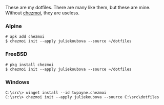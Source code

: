 These are my dotfiles. There are many like them, but these are mine. 
Without [chezmoi](https://www.chezmoi.io/), they are useless.

### Alpine
```
# apk add chezmoi
$ chezmoi init --apply juliekoubova --source ~/dotfiles
```

### FreeBSD
```
# pkg install chezmoi
$ chezmoi init --apply juliekoubova --source ~/dotfiles
```

### Windows
```
C:\src\> winget install --id twpayne.chezmoi
C:\src\> chezmoi init --apply juliekoubova --source C:\src\dotfiles
```
